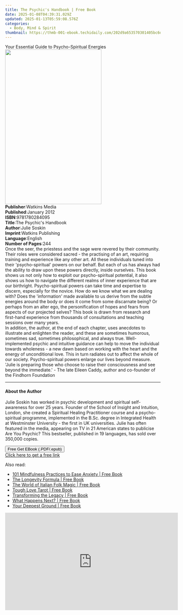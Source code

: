 ```yaml
---
title: The Psychic's Handbook | Free Book
date: 2025-01-08T04:39:31.029Z
updated: 2025-01-13T05:59:08.576Z
categories:
  - Body, Mind & Spirit
thumbnail: https://thmb-001-ebook.techidaily.com/202d9a653570301405bc6d2ad4e4352cf4389049d1649b941822e04a6e35e49d.jpg
---
```

<main id="book-container">
  <div class="flex flex-col">
    <div class="book-brief flex-1 py-6 px-4 sm:p-6 md:py-10 md:px-8">
      <!-- brief-->
      <div class="book-brief-main">
        Your Essential Guide to Psycho-Spiritual Energies
      </div>
    </div>
    <div
      class="book-meta-info flex-1 grid gap-4 col-start-1 col-end-3 row-start-1 sm:mb-6 sm:grid-cols-4 lg:gap-6 lg:col-start-2 lg:row-end-6 lg:row-span-6 lg:mb-0"
    >
      <div
        class="book-meta-info-left place-content-center mt-4 p-4 text-sm leading-6 col-start-2 col-span-2 dark:text-slate-400"
      >
        <img
          class="w-full h-500 object-cover rounded-lg sm:h-255 sm:col-span-2 lg:col-span-full"
          src="https://img-001-ebook.techidaily.com/fe71fedb331164f3b625f37d06f14a5b7c5bba67ec75d6d87d182569a5bb7fe5.jpg"
          alt=""
          width="312"
          height="500"
        />
      </div>
      <div
        class="book-meta-info-right mt-2 col-start-1 row-start-2 col-span-3 self-center"
      >
        <!-- meta data  -->
        <div class="flex flex-col px-4 md:px-8">
          <div class="flex-1">
            <strong>Publisher</strong>:<span class="px-2">Watkins Media</span>
          </div>
          <div class="flex-1">
            <strong>Published</strong>:<span class="px-2">January 2012</span>
          </div>
          <div class="flex-1">
            <strong>ISBN</strong>:<span class="px-2">9781780284095</span>
          </div>
          <div class="flex-1">
            <strong>Title</strong>:<span class="px-2"
              >The Psychic&#39;s Handbook</span
            >
          </div>
          <div class="flex-1">
            <strong>Author</strong>:<span class="px-2">Julie Soskin</span>
          </div>
          <div class="flex-1">
            <strong>Imprint</strong>:<span class="px-2"
              >Watkins Publishing</span
            >
          </div>
          <div class="flex-1">
            <strong>Language</strong>:<span class="px-2">English</span>
          </div>
          <div class="flex-1">
            <strong>Number of Pages</strong>:<span class="px-2">244</span>
          </div>
        </div>
      </div>
    </div>
    <div class="book-description flex-1 py-6 px-4 sm:p-6 md:py-10 md:px-8">
      <div class="book-description-main">
        <div accordion-content="" id="description">
          Once the seer, the priestess and the sage were revered by their
          community. Their roles were considered sacred - the practising of an
          art, requiring training and experience like any other art. All these
          individuals tuned into their 'psycho-spiritual' powers on our behalf.
          But each of us has always had the ability to draw upon these powers
          directly, inside ourselves. This book shows us not only how to exploit
          our psycho-spiritual potential, it also shows us how to navigate the
          different realms of inner experience that are our birthright.
          Psycho-spiritual powers can take time and expertise to discern,
          especially for the novice. How do we know what we are dealing with?
          Does the 'information' made available to us derive from the subtle
          energies around the body or does it come from some discarnate being?
          Or perhaps from an alter ego, the personification of hopes and fears
          from aspects of our projected selves? This book is drawn from research
          and first-hand experience from thousands of consultations and teaching
          sessions over many years.<br />In addition, the author, at the end of
          each chapter, uses anecdotes to illustrate and enlighten the reader,
          and these are sometimes humorous, sometimes sad, sometimes
          philosophical, and always true. Well-implemented psychic and intuitive
          guidance can help to move the individual towards wholeness - a new
          dawn based on working with the heart and the energy of unconditional
          love. This in turn radiates out to affect the whole of our society.
          Psycho-spiritual powers enlarge our lives beyond measure. 'Julie is
          preparing those who choose to raise their consciousness and see beyond
          the immediate.' - The late Eileen Caddy, author and co-founder of the
          Findhorn Foundation
        </div>
        <div class="accordion-fader"></div>
      </div>
    </div>
    <div class="book-excerpts flex-1 py-6 px-4 sm:p-6 md:py-10 md:px-8">
      <!-- excerpts-->
      <div class="book-excerpts-main">
        <hr />
        <h4 class="placeholder placeholder-heading">
          <span>About the Author</span>
        </h4>
        <p>
          Julie Soskin has worked in psychic development and spiritual
          self-awareness for over 25 years. Founder of the School of Insight and
          Intuition, London, she created a Spiritual Healing Practitioner course
          and a psycho-spiritual programme, implemented in the B.Sc. degree in
          Integrated Health at Westminster University - the first in UK
          universities. Julie has often featured in the media, appearing on TV
          in 21 American states to publicise Are You Psychic? This bestseller,
          published in 19 languages, has sold over 350,000 copies.
        </p>
      </div>
    </div>
    <div
      class="book-about-author flex-1 py-6 px-4 sm:p-6 md:py-10 md:px-8"
    ></div>
    <div class="book-free-get flex-1 py-6 px-4 sm:p-6 md:py-10 md:px-8">
      <button
        id="btn-free-get"
        class="bg-blue-500 hover:bg-blue-700 text-white font-bold py-2 px-4 rounded"
      >
        Free Get EBook (.PDF/.epub)
      </button>
      <div id="countdown-display" class="px-2 text-lg mt-2"></div>
      <a
        id="free-link"
        class="hidden bg-blue-500 hover:bg-blue-700 text-white font-bold py-2 px-4 rounded"
        href="https://www.ebooks.com/en-us/book/2563547/the-psychic-s-handbook/julie-soskin/"
        target="_blank"
        >Click here to get a free link</a
      >
    </div>
    <script>
      let countdownTime = 0;
      let countdownInterval = null;
      document
        .getElementById('btn-free-get')
        .addEventListener('click', startCountdown);
      function startCountdown() {
        countdownTime = new Date().getTime() + 60000 * 3;
        countdownInterval = setInterval(updateCountdown, 1000);
        document.getElementById('btn-free-get').disabled = true;
        document
          .getElementById('btn-free-get')
          .classList.add('bg-gray-500', 'cursor-not-allowed');
      }
      function updateCountdown() {
        let currentTime = new Date().getTime();
        let timeLeft = countdownTime - currentTime;
        let secondsLeft = Math.floor(timeLeft / 1000);
        document.getElementById('countdown-display').innerHTML =
          `Remaining time: ${secondsLeft} seconds.`;
        if (secondsLeft <= 0) {
          clearInterval(countdownInterval);
          document.getElementById('btn-free-get').classList.add('hidden');
          document.getElementById('free-link').classList.remove('hidden');
          document.getElementById('countdown-display').innerHTML = '';
        }
      }
    </script>
  </div>
</main>

<ins class="adsbygoogle"
      style="display:block"
      data-ad-client="ca-pub-7571918770474297"
      data-ad-slot="8358498916"
      data-ad-format="auto"
      data-full-width-responsive="true"></ins>
    

<span class="atpl-alsoreadstyle">Also read:</span>
<div><ul>
<li><a href="https://novels-ebooks.techidaily.com/211310985--101-mindfulness-practices-to-ease-anxiety/"><u>101 Mindfulness Practices to Ease Anxiety | Free Book</u></a></li>
<li><a href="https://novels-ebooks.techidaily.com/211310991--the-longevity-formula/"><u>The Longevity Formula | Free Book</u></a></li>
<li><a href="https://novels-ebooks.techidaily.com/211310978-9781923009493-the-world-of-italian-folk-magic/"><u>The World of Italian Folk Magic | Free Book</u></a></li>
<li><a href="https://novels-ebooks.techidaily.com/211311018--tough-love-tarot/"><u>Tough Love Tarot | Free Book</u></a></li>
<li><a href="https://novels-ebooks.techidaily.com/211311050--transforming-the-legacy/"><u>Transforming the Legacy | Free Book</u></a></li>
<li><a href="https://novels-ebooks.techidaily.com/211310977-9781923009486-what-happens-next/"><u>What Happens Next? | Free Book</u></a></li>
<li><a href="https://novels-ebooks.techidaily.com/211311051--your-deepest-ground/"><u>Your Deepest Ground | Free Book</u></a></li>
</ul></div>

<!-- affiliate ads begin -->
<iframe width="560" height="315" src="https://www.youtube.com/embed/xtylXDY9YfA?si=VonzSiDFGCpJm2uC" title="YouTube video player" frameborder="0" allow="accelerometer; autoplay; clipboard-write; encrypted-media; gyroscope; picture-in-picture; web-share" referrerpolicy="strict-origin-when-cross-origin" allowfullscreen></iframe>
<!-- affiliate ads end -->

